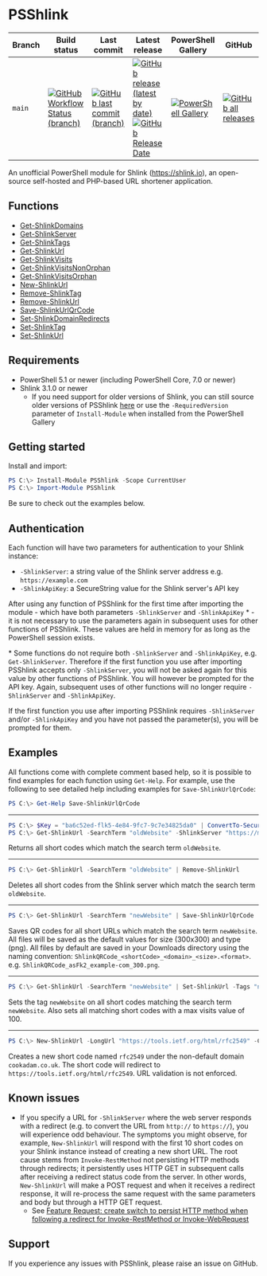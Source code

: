 # PSShlink
| Branch | Build status | Last commit | Latest release | PowerShell Gallery | GitHub |
|-|-|-|-|-|-|
| `main` | [![GitHub Workflow Status (branch)](https://img.shields.io/github/workflow/status/codaamok/PSShlink/Pipeline/main)](https://github.com/codaamok/PSShlink/actions) | [![GitHub last commit (branch)](https://img.shields.io/github/last-commit/codaamok/PSShlink/main?color=blue)](https://github.com/codaamok/PSShlink/commits/main) | [![GitHub release (latest by date)](https://img.shields.io/github/v/release/codaamok/PSShlink?color=blue)](https://github.com/codaamok/PSShlink/releases/latest) [![GitHub Release Date](https://img.shields.io/github/release-date/codaamok/PSShlink?color=blue)](https://github.com/codaamok/PSShlink/releases/latest) | [![PowerShell Gallery](https://img.shields.io/powershellgallery/dt/PSShlink?color=blue)](https://www.powershellgallery.com/packages/PSShlink) | [![GitHub all releases](https://img.shields.io/github/downloads/codaamok/PSShlink/total?color=blue)](https://github.com/codaamok/PSShlink/releases) |


An unofficial PowerShell module for Shlink (https://shlink.io), an open-source self-hosted and PHP-based URL shortener application.

## Functions

- [Get-ShlinkDomains](docs/Get-ShlinkDomains.md)
- [Get-ShlinkServer](docs/Get-ShlinkServer.md)
- [Get-ShlinkTags](docs/Get-ShlinkTags.md)
- [Get-ShlinkUrl](docs/Get-ShlinkUrl.md)
- [Get-ShlinkVisits](docs/Get-ShlinkVisits.md)
- [Get-ShlinkVisitsNonOrphan](docs/Get-ShlinkVisitsNonOrphan.md)
- [Get-ShlinkVisitsOrphan](docs/Get-ShlinkVisitsOrphan.md)
- [New-ShlinkUrl](docs/New-ShlinkUrl.md)
- [Remove-ShlinkTag](docs/Remove-ShlinkTag.md)
- [Remove-ShlinkUrl](docs/Remove-ShlinkUrl.md)
- [Save-ShlinkUrlQrCode](docs/Save-ShlinkUrlQrCode.md)
- [Set-ShlinkDomainRedirects](docs/Set-ShlinkDomainRedirects.md)
- [Set-ShlinkTag](docs/Set-ShlinkTag.md)
- [Set-ShlinkUrl](docs/Set-ShlinkUrl.md)

## Requirements

- PowerShell 5.1 or newer (including PowerShell Core, 7.0 or newer)
- Shlink 3.1.0 or newer
  - If you need support for older versions of Shlink, you can still source older versions of PSShlink [here](https://github.com/codaamok/PSShlink/releases) or use the `-RequiredVersion` parameter of `Install-Module` when installed from the PowerShell Gallery

## Getting started

Install and import:

```powershell
PS C:\> Install-Module PSShlink -Scope CurrentUser
PS C:\> Import-Module PSShlink
```

Be sure to check out the examples below.

## Authentication

Each function will have two parameters for authentication to your Shlink instance:

- `-ShlinkServer`: a string value of the Shlink server address e.g. `https://example.com`
- `-ShlinkApiKey`: a SecureString value for the Shlink server's API key

After using any function of PSShlink for the first time after importing the module - which have both parameters `-ShlinkServer` and `-ShlinkApiKey` * - it is not necessary to use the parameters again in subsequent uses for other functions of PSShlink. These values are held in memory for as long as the PowerShell session exists.

\* Some functions do not require both `-ShlinkServer` and `-ShlinkApiKey`, e.g. `Get-ShlinkServer`. Therefore if the first function you use after importing PSShlink accepts only `-ShlinkServer`, you will not be asked again for this value by other functions of PSShlink. You will however be prompted for the API key. Again, subsequent uses of other functions will no longer require `-ShlinkServer` and `-ShlinkApiKey`.

If the first function you use after importing PSShlink requires `-ShlinkServer` and/or `-ShlinkApiKey` and you have not passed the parameter(s), you will be prompted for them.

## Examples

All functions come with complete comment based help, so it is possible to find examples for each function using `Get-Help`. For example, use the following to see detailed help including examples for `Save-ShlinkUrlQrCode`:

```powershell
PS C:\> Get-Help Save-ShlinkUrlQrCode
```

___

```powershell
PS C:\> $Key = "ba6c52ed-flk5-4e84-9fc7-9c7e34825da0" | ConvertTo-SecureString -AsPlainText -Force
PS C:\> Get-ShlinkUrl -SearchTerm "oldWebsite" -ShlinkServer "https://myshlinkserver.com" -ShlinkApiKey $Key
```

Returns all short codes which match the search term `oldWebsite`.

___

```powershell
PS C:\> Get-ShlinkUrl -SearchTerm "oldWebsite" | Remove-ShlinkUrl
```

Deletes all short codes from the Shlink server which match the search term `oldWebsite`.

___

```powershell
PS C:\> Get-ShlinkUrl -SearchTerm "newWebsite" | Save-ShlinkUrlQrCode
```

Saves QR codes for all short URLs which match the search term `newWebsite`. All files will be saved as the default values for size (300x300) and type (png). All files by default are saved in your Downloads directory using the naming convention: `ShlinkQRCode_<shortCode>_<domain>_<size>.<format>`. e.g. `ShlinkQRCode_asFk2_example-com_300.png`.

___

```powershell
PS C:\> Get-ShlinkUrl -SearchTerm "newWebsite" | Set-ShlinkUrl -Tags "newWebsite" -MaxVisits 100
```

Sets the tag `newWebsite` on all short codes matching the search term `newWebsite`. Also sets all matching short codes with a max visits value of 100.
___

```powershell
PS C:\> New-ShlinkUrl -LongUrl "https://tools.ietf.org/html/rfc2549" -CustomSlug "rfc2549" -Domain "cookadam.co.uk" -DoNotValidateUrl
```

Creates a new short code named `rfc2549` under the non-default domain `cookadam.co.uk`. The short code will redirect to `https://tools.ietf.org/html/rfc2549`. URL validation is not enforced.

## Known issues

- If you specify a URL for `-ShlinkServer` where the web server responds with a redirect (e.g. to convert the URL from `http://` to `https://`), you will experience odd behaviour. The symptoms you might observe, for example, `New-ShlinkUrl` will respond with the first 10 short codes on your Shlink instance instead of creating a new short URL. The root cause stems from `Invoke-RestMethod` not persisting HTTP methods through redirects; it persistently uses HTTP GET in subsequent calls after receiving a redirect status code from the server. In other words, `New-ShlinkUrl` will make a POST request and when it receives a redirect response, it will re-process the same request with the same parameters and body but through a HTTP GET request. 
  - See [Feature Request: create switch to persist HTTP method when following a redirect for Invoke-RestMethod or Invoke-WebRequest](https://github.com/PowerShell/PowerShell/issues/14531)

## Support

If you experience any issues with PSShlink, please raise an issue on GitHub.
